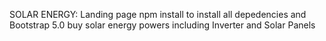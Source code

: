 SOLAR ENERGY: Landing page
npm install to install all depedencies and Bootstrap 5.0
buy solar energy powers including Inverter and Solar Panels
